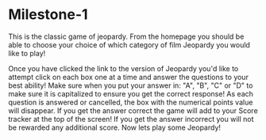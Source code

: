 # Milestone-1
This is the classic game of jeopardy. From the homepage you should be able to choose your choice of which category of film Jeopardy you would like to play!

Once you have clicked the link to the version of Jeopardy you'd like to attempt click on each box one at a time and answer the questions to your best ability! Make sure when you put your answer in: "A", "B", "C" or "D" to make sure it is capitalized to ensure you get the correct response! As each question is answered or cancelled, the box with the numerical points value will disappear. If you get the answer correct the game will add to your Score tracker at the top of the screen! If you get the answer incorrect you will not be rewarded any additional score. Now lets play some Jeopardy!